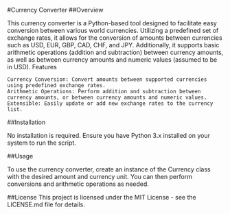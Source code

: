 #Currency Converter
##Overview

This currency converter is a Python-based tool designed to facilitate easy conversion between various world currencies. Utilizing a predefined set of exchange rates, it allows for the conversion of amounts between currencies such as USD, EUR, GBP, CAD, CHF, and JPY. Additionally, it supports basic arithmetic operations (addition and subtraction) between currency amounts, as well as between currency amounts and numeric values (assumed to be in USD).
Features

    Currency Conversion: Convert amounts between supported currencies using predefined exchange rates.
    Arithmetic Operations: Perform addition and subtraction between currency amounts, or between currency amounts and numeric values.
    Extensible: Easily update or add new exchange rates to the currency list.

##Installation

No installation is required. Ensure you have Python 3.x installed on your system to run the script.

##Usage

To use the currency converter, create an instance of the Currency class with the desired amount and currency unit. You can then perform conversions and arithmetic operations as needed.

##License
This project is licensed under the MIT License - see the LICENSE.md file for details.
